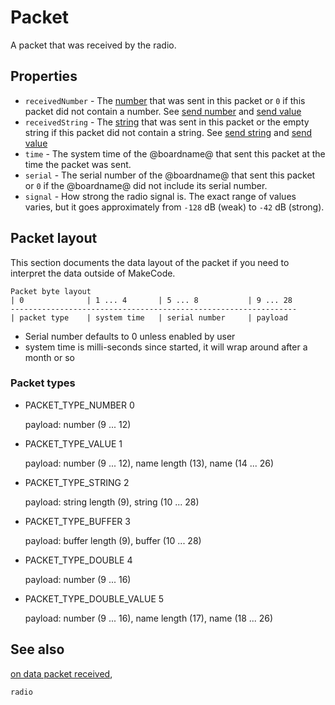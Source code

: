 # Packet

A packet that was received by the radio.

## Properties

* `receivedNumber` - The [number](/types/number) that was sent in this packet or `0` if this packet did not contain a number. See [send number](/reference/radio/send-number) and [send value](/reference/radio/send-value)
* `receivedString` - The [string](/types/string) that was sent in this packet or the empty string if this packet did not contain a string. See [send string](/reference/radio/send-string) and [send value](/reference/radio/send-value)
* `time` - The system time of the @boardname@ that sent this packet at the time the packet was sent.
* `serial` - The serial number of the @boardname@ that sent this packet or `0` if the @boardname@ did not include its serial number.
* `signal` - How strong the radio signal is. The exact range of values varies, but it goes approximately from `-128` dB (weak) to `-42` dB (strong).

## Packet layout

This section documents the data layout of the packet if you need to interpret the data outside of MakeCode.

    Packet byte layout
    | 0              | 1 ... 4       | 5 ... 8           | 9 ... 28
    ----------------------------------------------------------------
    | packet type    | system time   | serial number     | payload
    

* Serial number defaults to 0 unless enabled by user
* system time is milli-seconds since started, it will wrap around after a month or so

### Packet types

* PACKET_TYPE_NUMBER 0
    
    payload: number (9 ... 12)

* PACKET_TYPE_VALUE 1
    
    payload: number (9 ... 12), name length (13), name (14 ... 26)

* PACKET_TYPE_STRING 2
    
    payload: string length (9), string (10 ... 28)

* PACKET_TYPE_BUFFER 3
    
    payload: buffer length (9), buffer (10 ... 28)

* PACKET_TYPE_DOUBLE 4
    
    payload: number (9 ... 16)

* PACKET_TYPE_DOUBLE_VALUE 5
    
    payload: number (9 ... 16), name length (17), name (18 ... 26)

## See also

[on data packet received](/reference/radio/on-data-packet-received),

```package
radio
```